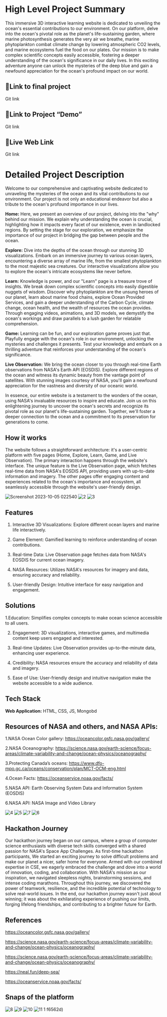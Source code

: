 # High Level Project Summary  

This immersive 3D interactive learning website is dedicated to unveiling the ocean's essential contributions to our environment. On our platform, delve into the ocean's pivotal role as the planet's life-sustaining garden, where marine photosynthesis generates the very air we breathe, marine phytoplankton combat climate change by lowering atmospheric CO2 levels, and marine ecosystems fuel the food on our plates. Our mission is to make complex scientific concepts easily accessible, fostering a deeper understanding of the ocean's significance in our daily lives. In this exciting adventure anyone can unlock the mysteries of the deep blue and gain a newfound appreciation for the ocean's profound impact on our world.


## 🔗Link to final project
Git link

## 🔗Link to Project “Demo”
Git link

## 🔗Live Web Link 
Git link

# Detailed Project Description  

Welcome to our comprehensive and captivating website dedicated to unraveling the mysteries of the ocean and its vital contributions to our environment. Our project is not only an educational endeavor but also a tribute to the ocean's profound importance in our lives.

**Home:** Here, we present an overview of our project, delving into the "why" behind our mission. We explain why understanding the ocean is crucial, highlighting how it impacts every facet of our existence, even in landlocked regions. By setting the stage for our exploration, we emphasize the importance of our project in bridging the gap between people and the ocean.

**Explore:** Dive into the depths of the ocean through our stunning 3D visualizations. Embark on an immersive journey to various ocean layers, encountering a diverse array of marine life, from the smallest phytoplankton to the most majestic sea creatures. Our interactive visualizations allow you to explore the ocean's intricate ecosystems like never before.

**Learn:** Knowledge is power, and our "Learn" page is a treasure trove of insights. We break down complex scientific concepts into easily digestible nuggets of wisdom. Discover why phytoplankton are the unsung heroes of our planet, learn about marine food chains, explore Ocean Provided Services, and gain a deeper understanding of the Carbon Cycle, climate change, ocean health, and the wealth of resources the ocean provides. Through engaging videos, animations, and 3D models, we demystify the ocean's workings and draw parallels to a lush garden for relatable comprehension.

**Game:** Learning can be fun, and our exploration game proves just that. Playfully engage with the ocean's role in our environment, unlocking the mysteries and challenges it presents. Test your knowledge and embark on a thrilling adventure that reinforces your understanding of the ocean's significance.

**Live Observation:** We bring the ocean closer to you through real-time Earth observations from NASA's Earth API (EOSDIS). Explore different regions of the ocean and witness its dynamic beauty from the vantage point of satellites. With stunning images courtesy of NASA, you'll gain a newfound appreciation for the vastness and diversity of our oceanic world.

In essence, our entire website is a testament to the wonders of the ocean, using NASA's invaluable resources to inspire and educate. Join us on this enlightening journey to uncover the ocean's secrets and recognize its pivotal role as our planet's life-sustaining garden. Together, we'll foster a deeper connection to the ocean and a commitment to its preservation for generations to come.


## How it works
The website follows a straightforward architecture: it's a user-centric platform with five pages (Home, Explore, Learn, Game, and Live Observation). The primary interaction happens through the website's interface. The unique feature is the Live Observation page, which fetches real-time data from NASA's EOSDIS API, providing users with up-to-date information and imagery. The other pages offer engaging content and experiences related to the ocean's importance and ecosystem, all seamlessly accessible through the website's user-friendly design.


![Screenshot 2023-10-05 022540](https://github.com/MushfiqurRashid/for_practice/assets/68941755/a88f7510-d99a-4a5e-84f2-faf3eebdc245)
![2](https://github.com/MushfiqurRashid/for_practice/assets/68941755/4414a04f-91a9-4042-b97a-340468f67373)
![3](https://github.com/MushfiqurRashid/for_practice/assets/68941755/f45d8042-f0a8-4b80-bb14-752e24461362)


## Features 

1. Interactive 3D Visualizations: Explore different ocean layers and marine life interactively.

2. Game Element: Gamified learning to reinforce understanding of ocean contributions.

3. Real-time Data: Live Observation page fetches data from NASA's EOSDIS for current ocean imagery.

4. NASA Resources: Utilizes NASA's resources for imagery and data, ensuring accuracy and reliability.

5. User-friendly Design: Intuitive interface for easy navigation and engagement.


## Solutions

1.Education: Simplifies complex concepts to make ocean science accessible to all users.

2. Engagement: 3D visualizations, interactive games, and multimedia content keep users engaged and interested.

3. Real-time Updates: Live Observation provides up-to-the-minute data, enhancing user experience.

4. Credibility: NASA resources ensure the accuracy and reliability of data and imagery.

5. Ease of Use: User-friendly design and intuitive navigation make the website accessible to a wide audience.



## Tech Stack 

**Web Application:**  HTML, CSS, JS, Mongobd 


## Resources of NASA and others, and NASA APIs:

1.NASA Ocean Color gallery: https://oceancolor.gsfc.nasa.gov/gallery/ 

2.NASA Oceanography: https://science.nasa.gov/earth-science/focus-areas/climate-variability-and-change/ocean-physics/oceanography/

3.Protecting Canada’s oceans: https://www.dfo-mpo.gc.ca/oceans/conservation/plan/MCT-OCM-eng.html

4.Ocean Facts: https://oceanservice.noaa.gov/facts/ 

5.NASA API: Earth Observing System Data and Information System (EOSDIS) 

6.NASA API: NASA Image and Video Library

![4](https://github.com/MushfiqurRashid/for_practice/assets/68941755/9aff91ec-004c-44c1-8fcf-c9bd08f6562d)
![5](https://github.com/MushfiqurRashid/for_practice/assets/68941755/fd3cae7e-343f-41b1-b7a1-eff62616e89c)
![7](https://github.com/MushfiqurRashid/for_practice/assets/68941755/6ec7c318-601d-42d8-89fe-9de36d4a752e)
![6](https://github.com/MushfiqurRashid/for_practice/assets/68941755/139f2a8e-26ee-4a51-adf2-a3c95130c4bb)

## Hackathon Journey

Our hackathon journey began on our campus, where a group of computer science enthusiasts with diverse tech skills converged with a shared passion for NASA's Space App Challenges. As first-time hackathon participants, We started an exciting journey to solve difficult problems and make our planet a nicer, safer home for everyone. Armed with our combined expertise in CSE, we eagerly embraced the challenge and dove into a world of innovation, coding, and collaboration. With NASA's mission as our inspiration, we navigated sleepless nights, brainstorming sessions, and intense coding marathons. Throughout this journey, we discovered the power of teamwork, resilience, and the incredible potential of technology to solve real-world issues. In the end, our hackathon journey wasn't just about winning; it was about the exhilarating experience of pushing our limits, forging lifelong friendships, and contributing to a brighter future for Earth.

## References

https://oceancolor.gsfc.nasa.gov/gallery/

https://science.nasa.gov/earth-science/focus-areas/climate-variability-and-change/ocean-physics/oceanography/

https://science.nasa.gov/earth-science/focus-areas/climate-variability-and-change/ocean-physics/oceanography/

https://neal.fun/deep-sea/

https://oceanservice.noaa.gov/facts/



## Snaps of the platform

![8](https://github.com/MushfiqurRashid/for_practice/assets/68941755/fb929f8c-cb7e-4948-ad66-1b518dfc2703)
![9](https://github.com/MushfiqurRashid/for_practice/assets/68941755/a9501555-0f14-4ad5-ac21-0c462b74f692)
![10](https://github.com/MushfiqurRashid/for_practice/assets/68941755/1166e47c-bc17-49a3-9e0b-8483e6aa62c9)
![11 1](https://github.com/MushfiqurRashid/for_practice/assets/68941755/b88da8aa-574a-4b75-b04f-0f250cb2ccfd)
f6562d)

